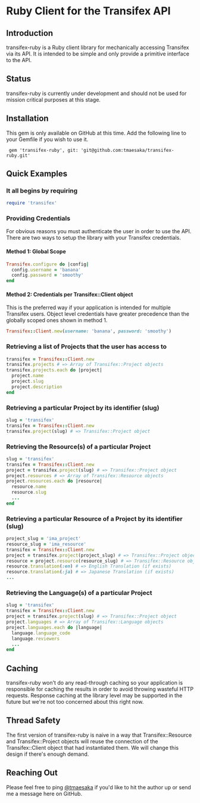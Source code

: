 # Ruby Client for the Transifex API

## Introduction

transifex-ruby is a Ruby client library for mechanically accessing Transifex via its API. It is intended to be simple and only provide a primitive interface to the API.

## Status

transifex-ruby is currently under development and should not be used for mission critical purposes at this stage.

## Installation

This gem is only available on GitHub at this time. Add the following line to your Gemfile if you wish to use it.

     gem 'transifex-ruby', git: 'git@github.com:tmaesaka/transifex-ruby.git'

## Quick Examples

### It all begins by requiring

```ruby
require 'transifex'
```

### Providing Credentials

For obvious reasons you must authenticate the user in order to use the API. There are two ways to setup the library with your Transifex credentials.

#### Method 1: Global Scope

```ruby
Transifex.configure do |config|
  config.username = 'banana'
  config.password = 'smoothy'
end
```

#### Method 2: Credentials per Transifex::Client object

This is the preferred way if your application is intended for multiple Transifex users. Object level credentials have greater precedence than the globally scoped ones shown in method 1.

```ruby
Transifex::Client.new(username: 'banana', password: 'smoothy')
```

### Retrieving a list of Projects that the user has access to

```ruby
transifex = Transifex::Client.new
transifex.projects # => Array of Transifex::Project objects
transifex.projects.each do |project|
  project.name
  project.slug
  project.description
end
```

### Retrieving a particular Project by its identifier (slug)

```ruby
slug = 'transifex'
transifex = Transifex::Client.new
transifex.project(slug) # => Transifex::Project object
```

### Retrieving the Resource(s) of a particular Project

```ruby
slug = 'transifex'
transifex = Transifex::Client.new
project = transifex.project(slug) # => Transifex::Project object
project.resources # => Array of Transifex::Resource objects
project.resources.each do |resource|
  resource.name
  resource.slug
  ...
end

```

### Retrieving a particular Resource of a Project by its identifier (slug)

```ruby
project_slug = 'ima_project'
resource_slug = 'ima_resource'
transifex = Transifex::Client.new
project = transifex.project(project_slug) # => Transifex::Project object
resource = project.resource(resource_slug) # => Transifex::Resource object
resource.translation(:en) # => English Translation (if exists)
resource.translation(:ja) # => Japanese Translation (if exists)
...
```

### Retrieving the Language(s) of a particular Project

```ruby
slug = 'transifex'
transifex = Transifex::Client.new
project = transifex.project(slug) # => Transifex::Project object
project.languages # => Array of Transifex::Language objects
project.languages.each do |language|
  language.language_code
  language.reviewers
  ...
end

```

## Caching

transifex-ruby won't do any read-through caching so your application is responsible for caching the results in order to avoid throwing wasteful HTTP requests. Response caching at the library level may be supported in the future but we're not too concerned about this right now.

## Thread Safety

The first version of transifex-ruby is naive in a way that Transifex::Resource and Transifex::Project objects will reuse the connection of the Transifex::Client object that had instantiated them. We will change this design if there's enough demand.

## Reaching Out

Please feel free to ping [@tmaesaka](http://twitter.com/tmaesaka) if you'd like to hit the author up or send me a message here on GitHub.
